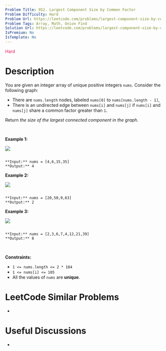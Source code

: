 ```yaml
---
Problem Title: 952. Largest Component Size by Common Factor
Problem Difficulty: Hard
Problem Url: https://leetcode.com/problems/largest-component-size-by-common-factor/
Problem Tags: Array, Math, Union Find
Solution Url: https://leetcode.com/problems/largest-component-size-by-common-factor/solution/
IsPremium: No
IsTemplate: No
---
```


<span style="color: rgb(233, 30, 99);">Hard</span>

# Description

You are given an integer array of unique positive integers `nums`. Consider the following graph:


* There are `nums.length` nodes, labeled `nums[0]` to `nums[nums.length - 1]`,
* There is an undirected edge between `nums[i]` and `nums[j]` if `nums[i]` and `nums[j]` share a common factor greater than `1`.


Return *the size of the largest connected component in the graph*.


 


**Example 1:**


![](https://assets.leetcode.com/uploads/2018/12/01/ex1.png)

```

**Input:** nums = [4,6,15,35]
**Output:** 4

```

**Example 2:**


![](https://assets.leetcode.com/uploads/2018/12/01/ex2.png)

```

**Input:** nums = [20,50,9,63]
**Output:** 2

```

**Example 3:**


![](https://assets.leetcode.com/uploads/2018/12/01/ex3.png)

```

**Input:** nums = [2,3,6,7,4,12,21,39]
**Output:** 8

```

 


**Constraints:**


* `1 <= nums.length <= 2 * 104`
* `1 <= nums[i] <= 105`
* All the values of `nums` are **unique**.




# LeetCode Similar Problems

- []()

# Useful Discussions

- []()
